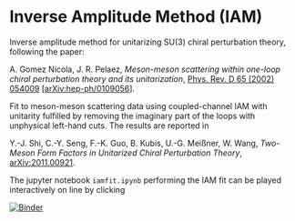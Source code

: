 # Inverse Amplitude Method (IAM)

Inverse amplitude method for unitarizing SU(3) chiral perturbation theory, following the paper:

A. Gomez Nicola, J. R. Pelaez, *Meson-meson scattering within one-loop chiral perturbation theory and its unitarization*, [Phys. Rev. D 65 (2002) 054009](https://journals.aps.org/prd/abstract/10.1103/PhysRevD.65.054009) [[arXiv:hep-ph/0109056](https://arxiv.org/abs/hep-ph/0109056)].

Fit to meson-meson scattering data using coupled-channel IAM with unitarity fulfilled by removing the imaginary part of the loops with unphysical left-hand cuts. The results are reported in 

Y.-J. Shi, C.-Y. Seng, F.-K. Guo, B. Kubis, U.-G. Meißner, W. Wang, *Two-Meson Form Factors in Unitarized Chiral Perturbation Theory*, [arXiv:2011.00921](https://arxiv.org/abs/2011.00921).

The jupyter notebook `iamfit.ipynb` performing the IAM fit can be played interactively on line by clicking

[![Binder](https://mybinder.org/badge_logo.svg)](https://mybinder.org/v2/gh/fkguo/IAMfit/master?urlpath=lab%2Ftree%2Fiamfit.ipynb)
